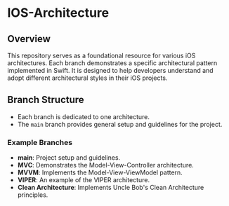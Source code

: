 # IOS-Architecture  

## Overview  
This repository serves as a foundational resource for various iOS architectures. Each branch demonstrates a specific architectural pattern implemented in Swift. It is designed to help developers understand and adopt different architectural styles in their iOS projects.  

## Branch Structure  
- Each branch is dedicated to one architecture.  
- The `main` branch provides general setup and guidelines for the project.  

### Example Branches  
- **main**: Project setup and guidelines.  
- **MVC**: Demonstrates the Model-View-Controller architecture.  
- **MVVM**: Implements the Model-View-ViewModel pattern.  
- **VIPER**: An example of the VIPER architecture.  
- **Clean Architecture**: Implements Uncle Bob's Clean Architecture principles.  
